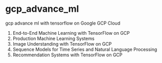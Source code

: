 # gcp_advance_ml
gcp advance ml with tensorflow on Google GCP Cloud

1. End-to-End Machine Learning with TensorFlow on GCP
2. Production Machine Learning Systems
3. Image Understanding with TensorFlow on GCP
4. Sequence Models for Time Series and Natural Language Processing
5. Recommendation Systems with TensorFlow on GCP
